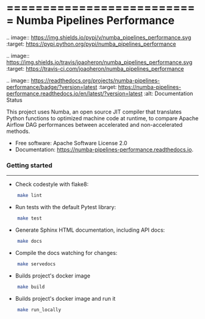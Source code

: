 ===========================
Numba Pipelines Performance
===========================


.. image:: https://img.shields.io/pypi/v/numba_pipelines_performance.svg
        :target: https://pypi.python.org/pypi/numba_pipelines_performance

.. image:: https://img.shields.io/travis/joaoheron/numba_pipelines_performance.svg
        :target: https://travis-ci.com/joaoheron/numba_pipelines_performance

.. image:: https://readthedocs.org/projects/numba-pipelines-performance/badge/?version=latest
        :target: https://numba-pipelines-performance.readthedocs.io/en/latest/?version=latest
        :alt: Documentation Status




This project uses Numba, an open source JIT compiler that translates Python functions to optimized machine code at runtime, to compare Apache Airflow DAG performances between accelerated and non-accelerated methods.


* Free software: Apache Software License 2.0
* Documentation: https://numba-pipelines-performance.readthedocs.io.


### Getting started
--------

- Check codestyle with flake8:
```bash
    make lint
```

- Run tests with the default Pytest library:
```bash
    make test
```

- Generate Sphinx HTML documentation, including API docs:
```bash
    make docs
```

- Compile the docs watching for changes:
```bash
    make servedocs
```

- Builds project's docker image
```bash
    make build
```

- Builds project's docker image and run it
```bash
    make run_locally
```
